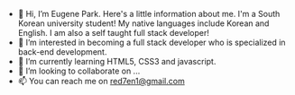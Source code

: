 - 👋 Hi, I’m Eugene Park. Here's a little information about me. I'm a South Korean university student! My native languages include Korean and English. I am also a self taught full stack developer!
- 👀 I’m interested in becoming a full stack developer who is specialized in back-end development.
- 🌱 I’m currently learning HTML5, CSS3 and javascript.
- 💞️ I’m looking to collaborate on ...
- 📫 You can reach me on red7en1@gmail.com

<!---
red7en1/red7en1 is a ✨ special ✨ repository because its `README.md` (this file) appears on your GitHub profile.
You can click the Preview link to take a look at your changes.
--->

